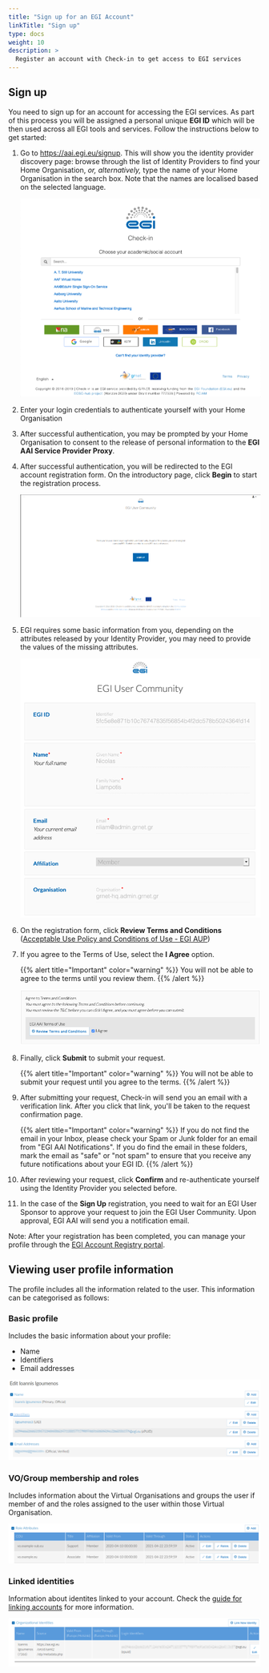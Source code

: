```yaml
---
title: "Sign up for an EGI Account"
linkTitle: "Sign up"
type: docs
weight: 10
description: >
  Register an account with Check-in to get access to EGI services
---
```


## Sign up

You need to sign up for an account for accessing the EGI services. As part of
this process you will be assigned a personal unique **EGI ID** which will be
then used across all EGI tools and services. Follow the instructions below to
get started:

1. Go to <https://aai.egi.eu/signup>. This will show you the identity provider
   discovery page: browse through the list of Identity Providers to find your
   Home Organisation, _or, alternatively,_ type the name of your Home
   Organisation in the search box. Note that the names are localised based on
   the selected language.

   ![Check-in IdP discovery](./check-in-idp-discovery.png)

1. Enter your login credentials to authenticate yourself with your Home
   Organisation

1. After successful authentication, you may be prompted by your Home
   Organisation to consent to the release of personal information to the **EGI
   AAI Service Provider Proxy**.

1. After successful authentication, you will be redirected to the EGI account
   registration form. On the introductory page, click **Begin** to start the
   registration process.

   ![Check-in sign up intro](./check-in-sign-up-intro.png)

1. EGI requires some basic information from you, depending on the attributes
   released by your Identity Provider, you may need to provide the values of the
   missing attributes.

   ![Check-in sign up attributes](./check-in-sign-up-attributes.png)

1. On the registration form, click **Review Terms and Conditions**
   ([Acceptable Use Policy and Conditions of Use - EGI AUP](https://documents.egi.eu/document/2623))

1. If you agree to the Terms of Use, select the **I Agree** option.

   {{% alert title="Important" color="warning" %}} You will not be able to agree
   to the terms until you review them. {{% /alert %}}

   ![Check-in ToU agreement](./check-in-tou-agreement.png)

1. Finally, click **Submit** to submit your request.

   {{% alert title="Important" color="warning" %}} You will not be able to
   submit your request until you agree to the terms. {{% /alert %}}

1. After submitting your request, Check-in will send you an email with a
   verification link. After you click that link, you'll be taken to the request
   confirmation page.

   {{% alert title="Important" color="warning" %}} If you do not find the email
   in your Inbox, please check your Spam or Junk folder for an email from "EGI
   AAI Notifications". If you do find the email in these folders, mark the email
   as "safe" or "not spam" to ensure that you receive any future notifications
   about your EGI ID. {{% /alert %}}

1. After reviewing your request, click **Confirm** and re-authenticate yourself
   using the Identity Provider you selected before.

1. In the case of the **Sign Up** registration, you need to wait for an EGI User
   Sponsor to approve your request to join the EGI User Community. Upon
   approval, EGI AAI will send you a notification email.

Note: After your registration has been completed, you can manage your profile
through the [EGI Account Registry portal](https://aai.egi.eu/registry).

## Viewing user profile information

The profile includes all the information related to the user. This information
can be categorised as follows:

### Basic profile

Includes the basic information about your profile:

- Name
- Identifiers
- Email addresses

![User profile](./check-in-profile-basic.png)

### VO/Group membership and roles

Includes information about the Virtual Organisations and groups the user if
member of and the roles assigned to the user within those Virtual Organisation.

![VO/Group membership](./check-in-profile-vos.png)

### Linked identities

Information about identites linked to your account. Check the
[guide for linking accounts](../check-in/linking) for more information.

![Linked identities](./check-in-profile-linked.png)
